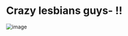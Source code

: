 # Crazy lesbians guys- !!
![image](https://github.com/user-attachments/assets/476df6e3-6f8c-48d4-a6b4-5b780fe0522f)
